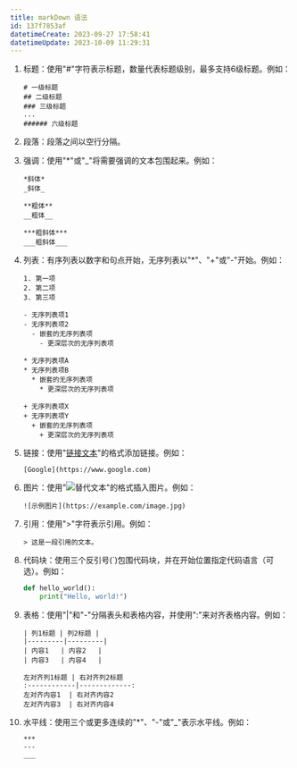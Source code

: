 ```yaml
---
title: markDown 语法
id: 137f7853af
datetimeCreate: 2023-09-27 17:58:41
datetimeUpdate: 2023-10-09 11:29:31
---
```



1. 标题：使用"#"字符表示标题，数量代表标题级别，最多支持6级标题。例如：
   ```
   # 一级标题
   ## 二级标题
   ### 三级标题
   ...
   ###### 六级标题
   ```

2. 段落：段落之间以空行分隔。

3. 强调：使用"*"或"_"将需要强调的文本包围起来。例如：
   ```
   *斜体*
   _斜体_
   
   **粗体**
   __粗体__
   
   ***粗斜体***
   ___粗斜体___
   ```

4. 列表：有序列表以数字和句点开始，无序列表以"*"、"+"或"-"开始。例如：
    ```
    1. 第一项
    2. 第二项
    3. 第三项
    
    - 无序列表项1
    - 无序列表项2
      - 嵌套的无序列表项
        - 更深层次的无序列表项
    
    * 无序列表项A
    * 无序列表项B
      * 嵌套的无序列表项
        * 更深层次的无序列表项
        
    + 无序列表项X
    + 无序列表项Y
      + 嵌套的无序列表项
        + 更深层次的无序列表项  
    ```

5. 链接：使用"[链接文本](链接地址)"的格式添加链接。例如：
    ```
    [Google](https://www.google.com)
    ```

6. 图片：使用"![替代文本](图片链接地址)"的格式插入图片。例如：
   ```
   ![示例图片](https://example.com/image.jpg)
   ```

7. 引用：使用">"字符表示引用。例如：
   ```
   > 这是一段引用的文本。
   ```

8. 代码块：使用三个反引号(\`)包围代码块，并在开始位置指定代码语言（可选）。例如：
   ```python
   def hello_world():
       print("Hello, world!")
   ```

9. 表格：使用"|"和"-"分隔表头和表格内容，并使用":"来对齐表格内容。例如：
    ```
    | 列1标题 | 列2标题 |
    |---------|---------|
    | 内容1   | 内容2   |
    | 内容3   | 内容4   |
    
    左对齐列1标题 | 右对齐列2标题
    :------------|-------------:
    左对齐内容1  | 右对齐内容2
    左对齐内容3  | 右对齐内容4
    ```

10. 水平线：使用三个或更多连续的"*"、"-"或"_"表示水平线。例如：
     ```
     ***
     ---
     ___
     ```


